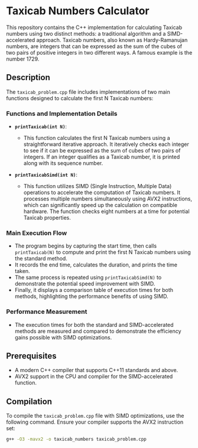 # Taxicab Numbers Calculator

This repository contains the C++ implementation for calculating Taxicab numbers using two distinct methods: a traditional algorithm and a SIMD-accelerated approach. Taxicab numbers, also known as Hardy-Ramanujan numbers, are integers that can be expressed as the sum of the cubes of two pairs of positive integers in two different ways. A famous example is the number 1729.

## Description

The `taxicab_problem.cpp` file includes implementations of two main functions designed to calculate the first N Taxicab numbers:

### Functions and Implementation Details

- **`printTaxicab(int N)`**:
  - This function calculates the first N Taxicab numbers using a straightforward iterative approach. It iteratively checks each integer to see if it can be expressed as the sum of cubes of two pairs of integers. If an integer qualifies as a Taxicab number, it is printed along with its sequence number.

- **`printTaxicabSimd(int N)`**:
  - This function utilizes SIMD (Single Instruction, Multiple Data) operations to accelerate the computation of Taxicab numbers. It processes multiple numbers simultaneously using AVX2 instructions, which can significantly speed up the calculation on compatible hardware. The function checks eight numbers at a time for potential Taxicab properties.

### Main Execution Flow

- The program begins by capturing the start time, then calls `printTaxicab(N)` to compute and print the first N Taxicab numbers using the standard method.
- It records the end time, calculates the duration, and prints the time taken.
- The same process is repeated using `printTaxicabSimd(N)` to demonstrate the potential speed improvement with SIMD.
- Finally, it displays a comparison table of execution times for both methods, highlighting the performance benefits of using SIMD.

### Performance Measurement

- The execution times for both the standard and SIMD-accelerated methods are measured and compared to demonstrate the efficiency gains possible with SIMD optimizations.

## Prerequisites

- A modern C++ compiler that supports C++11 standards and above.
- AVX2 support in the CPU and compiler for the SIMD-accelerated function.

## Compilation

To compile the `taxicab_problem.cpp` file with SIMD optimizations, use the following command. Ensure your compiler supports the AVX2 instruction set:

```bash
g++ -O3 -mavx2 -o taxicab_numbers taxicab_problem.cpp
